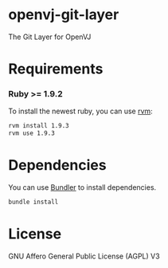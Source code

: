 openvj-git-layer
================

The Git Layer for OpenVJ

# Requirements

### Ruby >= 1.9.2

To install the newest ruby, you can use [rvm](https://rvm.io/):

```bash
rvm install 1.9.3
rvm use 1.9.3
```

# Dependencies

You can use [Bundler](http://bundler.io/) to install dependencies.

```bash
bundle install
```

# License

GNU Affero General Public License (AGPL) V3